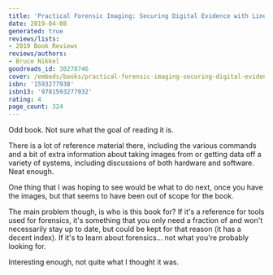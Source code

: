 ```yaml
---
title: 'Practical Forensic Imaging: Securing Digital Evidence with Linux Tools'
date: 2019-04-08
generated: true
reviews/lists:
- 2019 Book Reviews
reviews/authors:
- Bruce Nikkel
goodreads_id: 30278746
cover: /embeds/books/practical-forensic-imaging-securing-digital-evidence-with-linux-tools.jpg
isbn: '1593277938'
isbn13: '9781593277932'
rating: 4
page_count: 324
---
```

Odd book. Not sure what the goal of reading it is.  

There is a lot of reference material there, including the various commands and a bit of extra information about taking images from or getting data off a variety of systems, including discussions of both hardware and software. Neat enough.  

<!--more-->

One thing that I was hoping to see would be what to do next, once you have the images, but that seems to have been out of scope for the book.  

The main problem though, is who is this book for? If it's a reference for tools used for forensics, it's something that you only need a fraction of and won't necessarily stay up to date, but could be kept for that reason (it has a decent index). If it's to learn about forensics... not what you're probably looking for.  

Interesting enough, not quite what I thought it was.